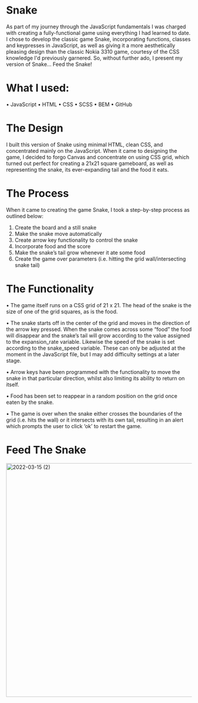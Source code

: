 # Snake
As part of my journey through the JavaScript fundamentals I was charged with creating a fully-functional game using everything I had learned to date. I chose to develop the classic game Snake, incorporating functions, classes and keypresses in JavaScript, as well as giving it a more aesthetically pleasing design than the classic Nokia 3310 game, courtesy of the CSS knowledge I'd previously garnered. So, without further ado, I present my version of Snake... Feed the Snake!


# What I used:
•	JavaScript
•	HTML
•	CSS
•	SCSS
•	BEM
•	GitHub

# The Design
I built this version of Snake using minimal HTML, clean CSS, and concentrated mainly on the JavaScript. When it came to designing the game, I decided to forgo Canvas and concentrate on using CSS grid, which turned out perfect for creating a 21x21 square gameboard, as well as representing the snake, its ever-expanding tail and the food it eats. 

# The Process
When it came to creating the game Snake, I took a step-by-step process as outlined below:
1.	Create the board and a still snake
2.	Make the snake move automatically
3.	Create arrow key functionality to control the snake
4.	Incorporate food and the score
5.	Make the snake’s tail grow whenever it ate some food
6.	Create the game over parameters (i.e. hitting the grid wall/intersecting snake tail)

# The Functionality
•	The game itself runs on a CSS grid of 21 x 21. The head of the snake is the size of one of the grid squares, as is the food.

•	The snake starts off in the center of the grid and moves in the direction of the arrow key pressed. When the snake comes across some “food” the food will disappear and the snake’s tail will grow according to the value assigned to the expansion_rate  variable. Likewise the speed of the snake is set according to the snake_speed variable. These can only be adjusted at the moment in the JavaScript file, but I may add difficulty settings at a later stage.

•	Arrow keys have been programmed with the functionality to move the snake in that particular direction, whilst also limiting its ability to return on itself.

•	Food has been set to reappear in a random position on the grid once eaten by the snake.

•	The game is over when the snake either crosses the boundaries of the grid (i.e. hits the wall) or it intersects with its own tail, resulting in an alert which prompts the user to click ‘ok’ to restart the game.

# Feed The Snake
<img width="634" alt="2022-03-15 (2)" src="https://user-images.githubusercontent.com/93707792/158358181-c80cea46-17ec-4277-8b4d-67da54392ba9.png">
